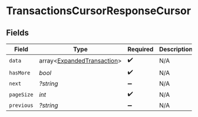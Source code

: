 # TransactionsCursorResponseCursor


## Fields

| Field                                                                    | Type                                                                     | Required                                                                 | Description                                                              | Example                                                                  |
| ------------------------------------------------------------------------ | ------------------------------------------------------------------------ | ------------------------------------------------------------------------ | ------------------------------------------------------------------------ | ------------------------------------------------------------------------ |
| `data`                                                                   | array<[ExpandedTransaction](../../models/shared/ExpandedTransaction.md)> | :heavy_check_mark:                                                       | N/A                                                                      |                                                                          |
| `hasMore`                                                                | *bool*                                                                   | :heavy_check_mark:                                                       | N/A                                                                      | false                                                                    |
| `next`                                                                   | *?string*                                                                | :heavy_minus_sign:                                                       | N/A                                                                      |                                                                          |
| `pageSize`                                                               | *int*                                                                    | :heavy_check_mark:                                                       | N/A                                                                      | 15                                                                       |
| `previous`                                                               | *?string*                                                                | :heavy_minus_sign:                                                       | N/A                                                                      | YXVsdCBhbmQgYSBtYXhpbXVtIG1heF9yZXN1bHRzLol=                             |